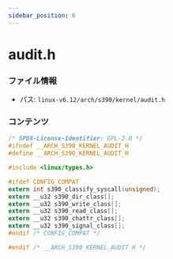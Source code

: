 ```yaml
---
sidebar_position: 6
---
```

# audit.h

### ファイル情報

- パス: `linux-v6.12/arch/s390/kernel/audit.h`

### コンテンツ

```h
/* SPDX-License-Identifier: GPL-2.0 */
#ifndef __ARCH_S390_KERNEL_AUDIT_H
#define __ARCH_S390_KERNEL_AUDIT_H

#include <linux/types.h>

#ifdef CONFIG_COMPAT
extern int s390_classify_syscall(unsigned);
extern __u32 s390_dir_class[];
extern __u32 s390_write_class[];
extern __u32 s390_read_class[];
extern __u32 s390_chattr_class[];
extern __u32 s390_signal_class[];
#endif /* CONFIG_COMPAT */

#endif /* __ARCH_S390_KERNEL_AUDIT_H */

```
